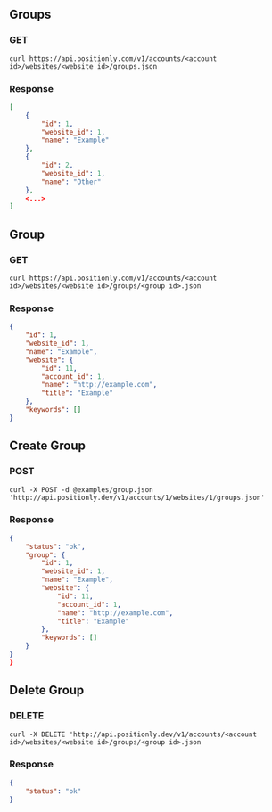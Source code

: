 ## Groups

### GET
```shell
curl https://api.positionly.com/v1/accounts/<account id>/websites/<website id>/groups.json
```

### Response
```json
[
    {
        "id": 1,
        "website_id": 1,
        "name": "Example"
    },
    {
        "id": 2,
        "website_id": 1,
        "name": "Other"
    },
    <...>
]
```

## Group

### GET
```shell
curl https://api.positionly.com/v1/accounts/<account id>/websites/<website id>/groups/<group id>.json
```

### Response
```json
{
    "id": 1,
    "website_id": 1,
    "name": "Example",
    "website": {
        "id": 11,
        "account_id": 1,
        "name": "http://example.com",
        "title": "Example"
    },
    "keywords": []
}
```

## Create Group

### POST
```shell
curl -X POST -d @examples/group.json 'http://api.positionly.dev/v1/accounts/1/websites/1/groups.json'
```

### Response
```json
{
    "status": "ok",
    "group": {
        "id": 1,
        "website_id": 1,
        "name": "Example",
        "website": {
            "id": 11,
            "account_id": 1,
            "name": "http://example.com",
            "title": "Example"
        },
        "keywords": []
    }
}
}
```

## Delete Group

### DELETE
```shell
curl -X DELETE 'http://api.positionly.dev/v1/accounts/<account id>/websites/<website id>/groups/<group id>.json
```

### Response
```json
{
    "status": "ok"
}
```
